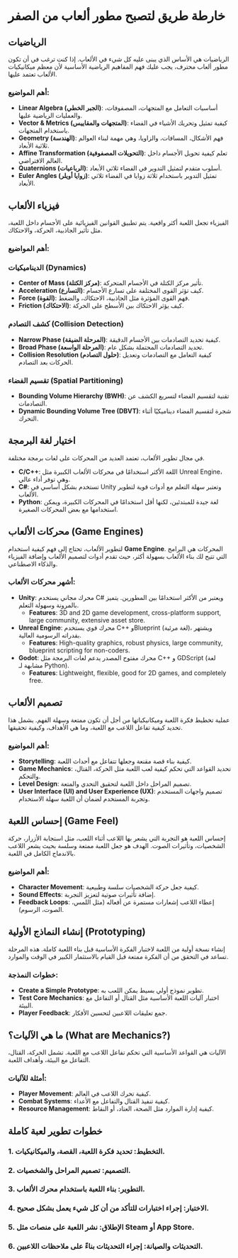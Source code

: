 # خارطة طريق لتصبح مطور ألعاب من الصفر

## الرياضيات  
الرياضيات هي الأساس الذي يبنى عليه كل شيء في الألعاب. إذا كنت ترغب في أن تكون مطور ألعاب محترف، يجب عليك فهم المفاهيم الرياضية الأساسية لأن معظم ميكانيكيات الألعاب تعتمد عليها.  
### أهم المواضيع:
- **Linear Algebra (الجبر الخطي)**: أساسيات التعامل مع المتجهات، المصفوفات، والعمليات الرياضية عليها.
- **Vector & Metrics (المتجهات والمقاييس)**: كيفية تمثيل وتحريك الأشياء في الفضاء باستخدام المتجهات.
- **Geometry (الهندسة)**: فهم الأشكال، المسافات، والزاويا، وهي مهمة لبناء العوالم ثلاثية الأبعاد.
- **Affine Transformation (التحويلات المصفوفية)**: تعلم كيفية تحويل الأجسام داخل العالم الافتراضي.
- **Quaternions (الرباعيات)**: أسلوب متقدم لتمثيل التدوير في الفضاء ثلاثي الأبعاد.
- **Euler Angles (زوايا أويلر)**: تمثيل التدوير باستخدام ثلاثة زوايا في الفضاء ثلاثي الأبعاد.

## فيزياء الألعاب  
الفيزياء تجعل اللعبة أكثر واقعية. يتم تطبيق القوانين الفيزيائية على الأجسام داخل اللعبة، مثل تأثير الجاذبية، الحركة، والاحتكاك.  
### أهم المواضيع:
### الديناميكيات (Dynamics)  
- **Center of Mass (مركز الكتلة)**: تأثير مركز الكتلة في الأجسام المتحركة.
- **Acceleration (التسارع)**: كيف تؤثر القوى المختلفة على تسارع الأجسام.
- **Force (القوة)**: فهم القوى المؤثرة مثل الجاذبية، الاحتكاك، والضغط.
- **Friction (الاحتكاك)**: كيف يؤثر الاحتكاك بين الأسطح على الحركة.

### كشف التصادم (Collision Detection)  
- **Narrow Phase (المرحلة الضيقة)**: كيفية تحديد التصادمات بين الأجسام الدقيقة.
- **Broad Phase (المرحلة الواسعة)**: تحديد التصادمات المحتملة بشكل عام.
- **Collision Resolution (حلول التصادم)**: كيفية التعامل مع التصادمات وتعديل الحركات بعد التصادم.

### تقسيم الفضاء (Spatial Partitioning)  
- **Bounding Volume Hierarchy (BWH)**: تقنية لتقسيم الفضاء لتسريع الكشف عن التصادمات.
- **Dynamic Bounding Volume Tree (DBVT)**: شجرة لتقسيم الفضاء ديناميكيًا أثناء التحرك.

## اختيار لغة البرمجة  
في مجال تطوير الألعاب، تعتمد العديد من المحركات على لغات برمجة مختلفة.  

- **C/C++**: اللغة الأكثر استخدامًا في محركات الألعاب الكبيرة مثل Unreal Engine، وهي توفر أداء عالي.
- **C#**: تستخدم بشكل أساسي في Unity وتعتبر سهلة التعلم مع أدوات قوية لتطوير الألعاب.
- **Python**: لغة جيدة للمبتدئين، لكنها أقل استخدامًا في المحركات الكبيرة، ويمكن استخدامها مع بعض المحركات الصغيرة.

## محركات الألعاب (Game Engines)  
لتطوير الألعاب، تحتاج إلى فهم كيفية استخدام **Game Engine**. المحركات هي البرامج التي تتيح لك بناء الألعاب بسهولة أكثر، حيث تقدم أدوات لتصميم الألعاب وإضافة الفيزياء والذكاء الاصطناعي.  
### أشهر محركات الألعاب:
- **Unity**: محرك مجاني يستخدم C# ويعتبر من الأكثر استخدامًا بين المطورين. يتميز بالمرونة وسهولة التعلم.
  - **Features**: 3D and 2D game development, cross-platform support, large community, extensive asset store.
- **Unreal Engine**: محرك قوي يستخدم C++ وBlueprint (لغة مرئية)، ويشتهر بقدراته الرسومية العالية.
  - **Features**: High-quality graphics, robust physics, large community, blueprint scripting for non-coders.
- **Godot**: محرك مفتوح المصدر يدعم لغات البرمجة مثل C++ و GDScript (لغة مشابهة لـ Python).
  - **Features**: Lightweight, flexible, good for 2D games, and completely free.

## تصميم الألعاب  
عملية تخطيط فكرة اللعبة وميكانيكياتها من أجل أن تكون ممتعة وسهلة الفهم. يشمل هذا تحديد كيفية تفاعل اللاعب مع اللعبة، وما هي الأهداف، وكيفية تحقيقها.  
### أهم المواضيع:
- **Storytelling**: كيفية بناء قصة مقنعة وجعلها تتفاعل مع أحداث اللعبة.
- **Game Mechanics**: تحديد القواعد التي تحكم كيفية لعب اللعبة مثل الحركة، القتال، والتحكم.
- **Level Design**: تصميم المراحل داخل اللعبة لتحقيق التحدي والمتعة.
- **User Interface (UI) and User Experience (UX)**: تصميم واجهات المستخدم وتجربة المستخدم لضمان أن اللعبة سهلة الاستخدام.

## إحساس اللعبة (Game Feel)  
إحساس اللعبة هو التجربة التي يشعر بها اللاعب أثناء اللعب، مثل استجابة الأزرار، حركة الشخصيات، وتأثيرات الصوت. الهدف هو جعل اللعبة ممتعة وسلسة بحيث يشعر اللاعب بالاندماج الكامل في اللعبة.  
### أهم المواضيع:
- **Character Movement**: كيفية جعل حركة الشخصيات سلسة وطبيعية.
- **Sound Effects**: إضافة تأثيرات صوتية لتعزيز التجربة.
- **Feedback Loops**: إعطاء اللاعب إشعارات مستمرة عن أفعاله (مثل اللمس، الصوت، الرسوم).

## إنشاء النماذج الأولية (Prototyping)  
إنشاء نسخة أولية من اللعبة لاختبار الفكرة الأساسية قبل بناء اللعبة كاملة. هذه المرحلة تساعد في التحقق من أن الفكرة ممتعة قبل القيام بالاستثمار الكبير في الوقت والموارد.  
### خطوات النمذجة:
- **Create a Simple Prototype**: تطوير نموذج أولي بسيط يمكن اللعب به.
- **Test Core Mechanics**: اختبار آليات اللعبة الأساسية مثل القتال أو التفاعل مع البيئة.
- **Player Feedback**: جمع تعليقات اللاعبين لتحسين الأفكار.

## ما هي الآليات؟ (What are Mechanics?)  
الآليات هي القواعد الأساسية التي تحكم تفاعل اللاعب مع اللعبة. تشمل الحركة، القتال، التفاعل مع البيئة، وأهداف اللعبة.  
### أمثلة للآليات:
- **Player Movement**: كيفية تحرك اللاعب في العالم.
- **Combat Systems**: كيفية تنفيذ القتال والتفاعل مع الأعداء.
- **Resource Management**: كيفية إدارة الموارد مثل الصحة، العتاد، أو النقاط.

## خطوات تطوير لعبة كاملة  
### 1. **التخطيط**: تحديد فكرة اللعبة، القصة، والميكانيكيات.
### 2. **التصميم**: تصميم المراحل والشخصيات.
### 3. **التطوير**: بناء اللعبة باستخدام محرك الألعاب.
### 4. **الاختبار**: إجراء اختبارات للتأكد من أن كل شيء يعمل بشكل صحيح.
### 5. **الإطلاق**: نشر اللعبة على منصات مثل Steam أو App Store.
### 6. **التحديثات والصيانة**: إجراء التحديثات بناءً على ملاحظات اللاعبين. 

